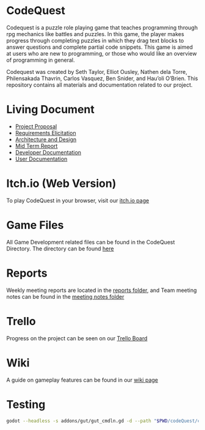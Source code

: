 # CodeQuest

Codequest is a puzzle role playing game that teaches programming through rpg mechanics like battles and puzzles. In this game, the player makes progress through completing puzzles in which they drag text blocks to answer questions and complete partial code snippets. This game is aimed at users who are new to programming, or those who would like an overview of programming in general.

Codequest was created by Seth Taylor, Elliot Ousley, Nathen dela Torre, Philensakada Thavrin, Carlos Vasquez, Ben Snider, and Hau’oli O’Brien.
This repository contains all materials and documentation related to our project.

# Living Document

- [Project Proposal](https://github.com/ElliotOusley/CS362_Team_11_Project/blob/main/ProjectProposal.md)
- [Requirements Elicitation](https://github.com/ElliotOusley/CS362_Team_11_Project/blob/main/ProjectElicitation.md)
- [Architecture and Design](https://github.com/ElliotOusley/CS362_Team_11_Project/blob/main/Project%20Architecture%20and%20Design.md)
- [Mid Term Report](https://github.com/ElliotOusley/CS362_Team_11_Project/blob/main/Mid_Term_Report.md)
- [Developer Documentation](https://github.com/ElliotOusley/CS362_Team_11_Project/blob/main/Developer_Documentation.md)
- [User Documentation](https://github.com/ElliotOusley/CS362_Team_11_Project/blob/main/User_Documentation.md)

# Itch.io (Web Version)

To play CodeQuest in your browser, visit our [itch.io page](https://elliot-ousley.itch.io/codequest)

# Game Files

All Game Development related files can be found in the CodeQuest Directory. The directory can be found [here](https://github.com/ElliotOusley/CS362_Team_11_Project/tree/main/codeQuest/codeQuest)

# Reports

Weekly meeting reports are located in the [reports folder](https://github.com/ElliotOusley/CS362_Team_11_Project/tree/main/reports), and Team meeting notes can be found in the [meeting notes folder](https://github.com/ElliotOusley/CS362_Team_11_Project/tree/main/Meeting_Notes)

# Trello

Progress on the project can be seen on our [Trello Board](https://trello.com/b/Lz0f5vrL/pt11-project)

# Wiki

A guide on gameplay features can be found in our [wiki page](https://github.com/ElliotOusley/CS362_Team_11_Project/wiki)



# Testing

```BASH
godot --headless -s addons/gut/gut_cmdln.gd -d --path "$PWD/codeQuest/codeQuest" -gdir=res://Tests/Unit/ -glog=1 -gexit -gsuffix=.test.gd -gprefix=
```
